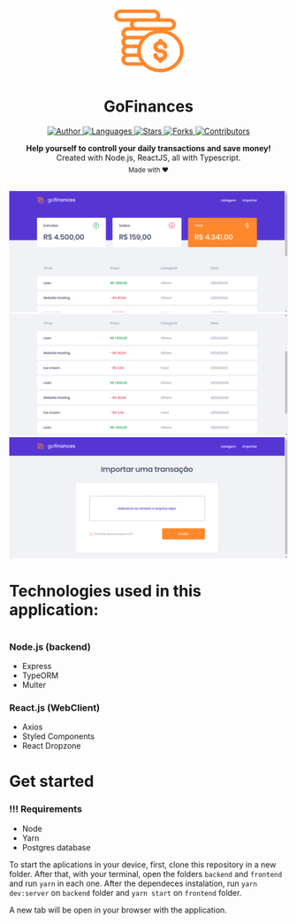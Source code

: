 <p align="center">
  <img alt="Logo" src="./.github/logo.png" width="130px" />
</p>

<h1 align="center" style="text-align: center;">GoFinances</h1>

<p align="center">
	<a href="https://github.com/LuizFerK">
		<img alt="Author" src="https://img.shields.io/badge/author-Luiz%20Fernando-FF872C?style=flat" />
	</a>
	<a href="#">
		<img alt="Languages" src="https://img.shields.io/github/languages/count/LuizFerK/GoFinances?color=%23FF872C&style=flat-" />
	</a>
	<a href="hhttps://github.com/LuizFerK/GoFinances/stargazers">
		<img alt="Stars" src="https://img.shields.io/github/stars/LuizFerK/GoFinances?color=FF872C&style=flat" />
	</a>
	<a href="https://github.com/LuizFerK/GoFinances/network/members">
		<img alt="Forks" src="https://img.shields.io/github/forks/LuizFerK/GoFinances?color=%23FF872C&style=flat" />
	</a>
	<a href="https://github.com/LuizFerK/GoFinances/graphs/contributors">
		<img alt="Contributors" src="https://img.shields.io/github/contributors/LuizFerK/GoFinances?color=FF872C&style=flat" />
	</a>
</p>

<p align="center">
	<b>Help yourself to controll your daily transactions and save money!</b><br />
	<span>Created with Node.js, ReactJS, all with Typescript.</span><br />
	<sub>Made with ❤️</sub>
</p>

<br />

<img alt="Dashboard" src="./.github/dashboard.png" />
<img alt="DashboardList" src="./.github/dashboardlist.png" />
<img alt="Import" src="./.github/import.png" />

<br />

<h1>Technologies used in this application:<h1>

### Node.js (backend)
- Express
- TypeORM
- Multer
### React.js (WebClient)
- Axios
- Styled Components
- React Dropzone

<h1>Get started</h1>

### !!! Requirements
- Node
- Yarn
- Postgres database

To start the aplications in your device, first, clone this repository in a new folder. After that, with your terminal, open the folders ```backend```  and ```frontend``` and run ```yarn``` in each one. After the dependeces instalation, run ```yarn dev:server``` on ```backend``` folder and ```yarn start``` on ```frontend``` folder.

A new tab will be open in your browser with the application.
